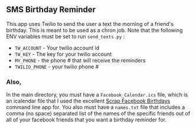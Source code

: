 ## SMS Birthday Reminder
This app uses Twilio to send the user a text the morning
of a friend's birthday. This is meant to be used as
a chron job.
Note that the following ENV variables must be set
to run `send_texts.py` :
- `TW_ACCOUNT` - Your twilio account id
- `TW_KEY` - The key for your twilio account
- `MY_PHONE` - the phone # that will receive the reminders
- `TWILIO_PHONE` - your twilio phone #

### Also,  
In the main directory, you must have a `Facebook_Calendar.ics`
file, which is an icalendar file that I used the excellent
[Scrap Facebook Birthdays](https://github.com/ani10030/scrap-facebook-birthdays)
command line app for. You also must have a `names.txt` file
that includes a comma (no space) separated list of the names
of the specific friends out of all of your facebook friends
that you want a birthday reminder for.
